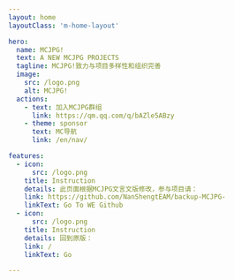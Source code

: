 ```yaml
---
layout: home
layoutClass: 'm-home-layout'

hero:
  name: MCJPG!
  text: A NEW MCJPG PROJECTS
  tagline: MCJPG!致力与项目多样性和组织完善
  image:
    src: /logo.png
    alt: MCJPG!
  actions:
    - text: 加入MCJPG群组
      link: https://qm.qq.com/q/bAZle5ABzy
    - theme: sponsor
      text: MC导航
      link: /en/nav/

features:
  - icon:
      src: /logo.png
    title: Instruction
    details: 此页面根据MCJPG文言文版修改，参与项目请：
    link: https://github.com/NanShengtEAM/backup-MCJPG-
    linkText: Go To WE Github
  - icon:
      src: /logo.png
    title: Instruction
    details: 回到原版：
    link: /
    linkText: Go

---
```



<style>
/*爱的魔力转圈圈*/
.m-home-layout .image-src:hover {
  transform: translate(-50%, -50%) rotate(666turn);
  transition: transform 59s 1s cubic-bezier(0.3, 0, 0.8, 1);
}

.m-home-layout .details small {
  opacity: 0.8;
}

.m-home-layout .bottom-small {
  display: block;
  margin-top: 2em;
  text-align: right;
}
</style>
<confetti />
